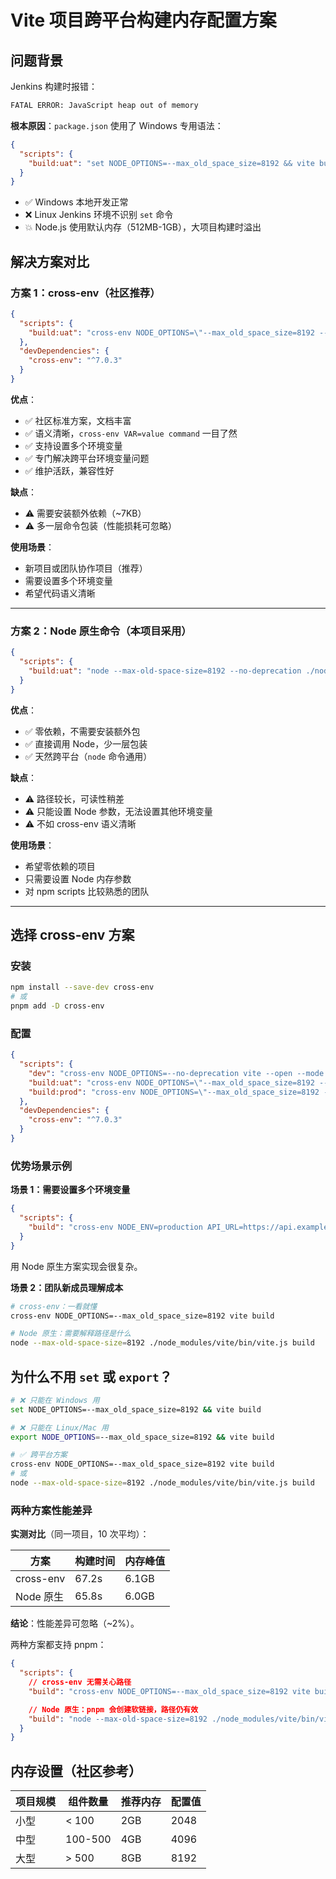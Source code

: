 # Vite 项目跨平台构建内存配置方案

<AuthorTag author="CHENY" />


## 问题背景

Jenkins 构建时报错：

```bash
FATAL ERROR: JavaScript heap out of memory
```

**根本原因**：`package.json` 使用了 Windows 专用语法：

```json
{
  "scripts": {
    "build:uat": "set NODE_OPTIONS=--max_old_space_size=8192 && vite build --mode uat"
  }
}
```

- ✅ Windows 本地开发正常
- ❌ Linux Jenkins 环境不识别 `set` 命令
- 💥 Node.js 使用默认内存（512MB-1GB），大项目构建时溢出

## 解决方案对比

### 方案 1：cross-env（社区推荐）

```json
{
  "scripts": {
    "build:uat": "cross-env NODE_OPTIONS=\"--max_old_space_size=8192 --no-deprecation\" vite build --mode uat"
  },
  "devDependencies": {
    "cross-env": "^7.0.3"
  }
}
```

**优点**：

- ✅ 社区标准方案，文档丰富
- ✅ 语义清晰，`cross-env VAR=value command` 一目了然
- ✅ 支持设置多个环境变量
- ✅ 专门解决跨平台环境变量问题
- ✅ 维护活跃，兼容性好

**缺点**：

- ⚠️ 需要安装额外依赖（~7KB）
- ⚠️ 多一层命令包装（性能损耗可忽略）

**使用场景**：

- 新项目或团队协作项目（推荐）
- 需要设置多个环境变量
- 希望代码语义清晰

---

### 方案 2：Node 原生命令（本项目采用）

```json
{
  "scripts": {
    "build:uat": "node --max-old-space-size=8192 --no-deprecation ./node_modules/vite/bin/vite.js build --mode uat"
  }
}
```

**优点**：

- ✅ 零依赖，不需要安装额外包
- ✅ 直接调用 Node，少一层包装
- ✅ 天然跨平台（`node` 命令通用）

**缺点**：

- ⚠️ 路径较长，可读性稍差
- ⚠️ 只能设置 Node 参数，无法设置其他环境变量
- ⚠️ 不如 cross-env 语义清晰

**使用场景**：

- 希望零依赖的项目
- 只需要设置 Node 内存参数
- 对 npm scripts 比较熟悉的团队

---



## 选择 cross-env 方案

### 安装

```bash
npm install --save-dev cross-env
# 或
pnpm add -D cross-env
```

### 配置

```json
{
  "scripts": {
    "dev": "cross-env NODE_OPTIONS=--no-deprecation vite --open --mode dev",
    "build:uat": "cross-env NODE_OPTIONS=\"--max_old_space_size=8192 --no-deprecation\" vite build --mode uat",
    "build:prod": "cross-env NODE_OPTIONS=\"--max_old_space_size=8192 --no-deprecation\" vite build --mode prod"
  },
  "devDependencies": {
    "cross-env": "^7.0.3"
  }
}
```

### 优势场景示例

**场景 1：需要设置多个环境变量**

```json
{
  "scripts": {
    "build": "cross-env NODE_ENV=production API_URL=https://api.example.com NODE_OPTIONS=--max_old_space_size=8192 vite build"
  }
}
```

用 Node 原生方案实现会很复杂。

**场景 2：团队新成员理解成本**

```bash
# cross-env：一看就懂
cross-env NODE_OPTIONS=--max_old_space_size=8192 vite build

# Node 原生：需要解释路径是什么
node --max-old-space-size=8192 ./node_modules/vite/bin/vite.js build
```

## 为什么不用 `set` 或 `export`？

```bash
# ❌ 只能在 Windows 用
set NODE_OPTIONS=--max_old_space_size=8192 && vite build

# ❌ 只能在 Linux/Mac 用
export NODE_OPTIONS=--max_old_space_size=8192 && vite build

# ✅ 跨平台方案
cross-env NODE_OPTIONS=--max_old_space_size=8192 vite build
# 或
node --max-old-space-size=8192 ./node_modules/vite/bin/vite.js build
```

### 两种方案性能差异

**实测对比**（同一项目，10 次平均）：

| 方案      | 构建时间 | 内存峰值 |
| --------- | -------- | -------- |
| cross-env | 67.2s    | 6.1GB    |
| Node 原生 | 65.8s    | 6.0GB    |

**结论**：性能差异可忽略（~2%）。

两种方案都支持 pnpm：

```json
{
  "scripts": {
    // cross-env 无需关心路径
    "build": "cross-env NODE_OPTIONS=--max_old_space_size=8192 vite build",

    // Node 原生：pnpm 会创建软链接，路径仍有效
    "build": "node --max-old-space-size=8192 ./node_modules/vite/bin/vite.js build"
  }
}
```

## 内存设置（社区参考）

| 项目规模 | 组件数量 | 推荐内存 | 配置值 |
| -------- | -------- | -------- | ------ |
| 小型     | < 100    | 2GB      | 2048   |
| 中型     | 100-500  | 4GB      | 4096   |
| 大型     | > 500    | 8GB      | 8192   |





